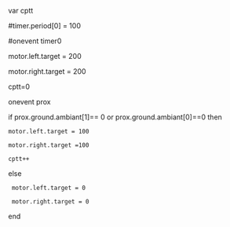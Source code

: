 var cptt

#timer.period[0] = 100

#onevent timer0

motor.left.target = 200

motor.right.target = 200

	

cptt=0

onevent prox

if prox.ground.ambiant[1]== 0 or prox.ground.ambiant[0]==0  then

	motor.left.target = 100

	motor.right.target =100

	cptt++

else 

	 motor.left.target = 0

	 motor.right.target = 0

  	
		
end

		